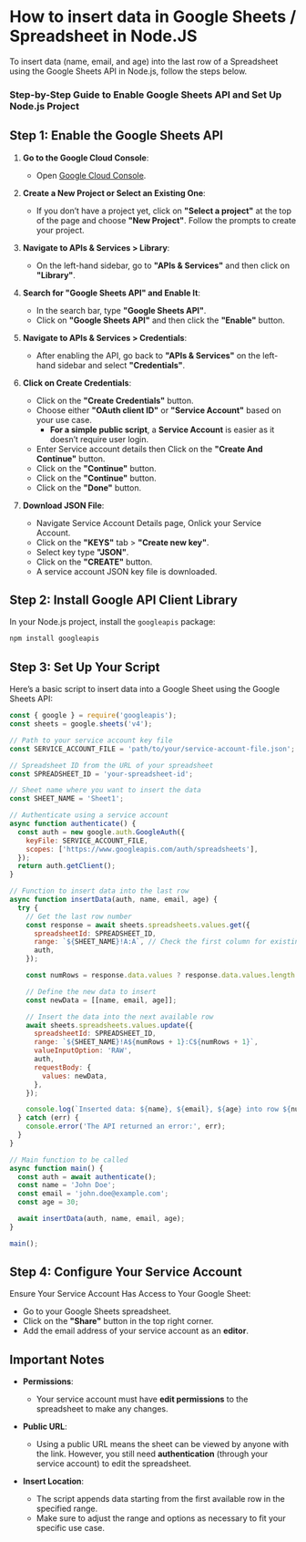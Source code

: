 # How to insert data in Google Sheets / Spreadsheet in Node.JS

To insert data (name, email, and age) into the last row of a Spreadsheet using the Google Sheets API in Node.js, follow the steps below.


### Step-by-Step Guide to Enable Google Sheets API and Set Up Node.js Project

## Step 1: Enable the Google Sheets API

1. **Go to the Google Cloud Console**:
   - Open [Google Cloud Console](https://console.cloud.google.com/).

2. **Create a New Project or Select an Existing One**:
   - If you don’t have a project yet, click on **"Select a project"** at the top of the page and choose **"New Project"**. Follow the prompts to create your project.

3. **Navigate to APIs & Services > Library**:
   - On the left-hand sidebar, go to **"APIs & Services"** and then click on **"Library"**.

4. **Search for "Google Sheets API" and Enable It**:
   - In the search bar, type **"Google Sheets API"**.
   - Click on **"Google Sheets API"** and then click the **"Enable"** button.

5. **Navigate to APIs & Services > Credentials**:
   - After enabling the API, go back to **"APIs & Services"** on the left-hand sidebar and select **"Credentials"**.

6. **Click on Create Credentials**:
   - Click on the **"Create Credentials"** button.
   - Choose either **"OAuth client ID"** or **"Service Account"** based on your use case.
     - **For a simple public script**, a **Service Account** is easier as it doesn’t require user login.
   - Enter Service account details then Click on the **"Create And Continue"** button.
   - Click on the **"Continue"** button.
   - Click on the **"Continue"** button.
   - Click on the **"Done"** button.

7. **Download JSON File**:
   - Navigate Service Account Details page, Onlick your Service Account.
   - Click on the **"KEYS"** tab > **"Create new key"**.
   - Select key type **"JSON"**.
   - Click on the **"CREATE"** button.
   - A service account JSON key file is downloaded.


## Step 2: Install Google API Client Library

In your Node.js project, install the `googleapis` package:

   ```bash
   npm install googleapis
   ```

## Step 3: Set Up Your Script

Here’s a basic script to insert data into a Google Sheet using the Google Sheets API:

```javascript
const { google } = require('googleapis');
const sheets = google.sheets('v4');

// Path to your service account key file
const SERVICE_ACCOUNT_FILE = 'path/to/your/service-account-file.json';

// Spreadsheet ID from the URL of your spreadsheet
const SPREADSHEET_ID = 'your-spreadsheet-id';

// Sheet name where you want to insert the data
const SHEET_NAME = 'Sheet1';

// Authenticate using a service account
async function authenticate() {
  const auth = new google.auth.GoogleAuth({
    keyFile: SERVICE_ACCOUNT_FILE,
    scopes: ['https://www.googleapis.com/auth/spreadsheets'],
  });
  return auth.getClient();
}

// Function to insert data into the last row
async function insertData(auth, name, email, age) {
  try {
    // Get the last row number
    const response = await sheets.spreadsheets.values.get({
      spreadsheetId: SPREADSHEET_ID,
      range: `${SHEET_NAME}!A:A`, // Check the first column for existing data
      auth,
    });

    const numRows = response.data.values ? response.data.values.length : 0;

    // Define the new data to insert
    const newData = [[name, email, age]];

    // Insert the data into the next available row
    await sheets.spreadsheets.values.update({
      spreadsheetId: SPREADSHEET_ID,
      range: `${SHEET_NAME}!A${numRows + 1}:C${numRows + 1}`,
      valueInputOption: 'RAW',
      auth,
      requestBody: {
        values: newData,
      },
    });

    console.log(`Inserted data: ${name}, ${email}, ${age} into row ${numRows + 1}`);
  } catch (err) {
    console.error('The API returned an error:', err);
  }
}

// Main function to be called
async function main() {
  const auth = await authenticate();
  const name = 'John Doe';
  const email = 'john.doe@example.com';
  const age = 30;

  await insertData(auth, name, email, age);
}

main();

```

## Step 4: Configure Your Service Account

Ensure Your Service Account Has Access to Your Google Sheet:
   - Go to your Google Sheets spreadsheet.
   - Click on the **"Share"** button in the top right corner.
   - Add the email address of your service account as an **editor**.

## Important Notes

- **Permissions**: 
  - Your service account must have **edit permissions** to the spreadsheet to make any changes.
  
- **Public URL**:
  - Using a public URL means the sheet can be viewed by anyone with the link. However, you still need **authentication** (through your service account) to edit the spreadsheet.
  
- **Insert Location**:
  - The script appends data starting from the first available row in the specified range. 
  - Make sure to adjust the range and options as necessary to fit your specific use case.

